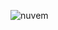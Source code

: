 ![nuvem](https://github.com/ArturMaia/TextMining/assets/129121513/94caf51e-053f-4f47-b9e5-9338f280c058)
